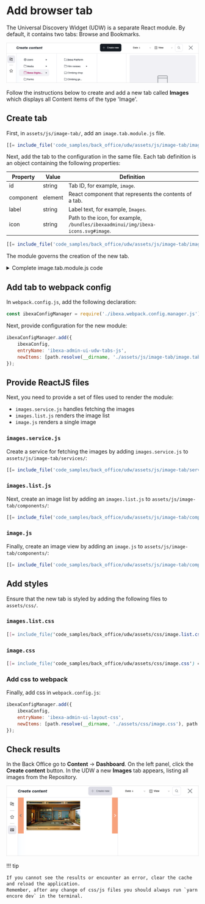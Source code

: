 # Add browser tab

The Universal Discovery Widget (UDW) is a separate React module. By default, it contains two tabs: Browse and Bookmarks.

![UDW default tabs](img/udw_tabs.png)

Follow the instructions below to create and add a new tab called **Images** which displays all Content items of the type 'Image'.

## Create tab

First, in `assets/js/image-tab/`, add an `image.tab.module.js` file.

``` js
[[= include_file('code_samples/back_office/udw/assets/js/image-tab/image.tab.module.js', 0,14) =]]
```

Next, add the tab to the configuration in the same file.
Each tab definition is an object containing the following properties:

|Property|Value|Definition|
|-----------|------|----------|
|id|string|Tab ID, for example, `image`.|
|component|element|React component that represents the contents of a tab.|
|label|string|Label text, for example, `Images`.|
|icon|string|Path to the icon, for example, `/bundles/ibexaadminui/img/ibexa-icons.svg#image`.|

```js
[[= include_file('code_samples/back_office/udw/assets/js/image-tab/image.tab.module.js', 14,29) =]]
```

The module governs the creation of the new tab.

<details class="tip">
<summary>Complete image.tab.module.js code</summary>
```js
[[= include_file('code_samples/back_office/udw/assets/js/image-tab/image.tab.module.js') =]]
```
</details>

## Add tab to webpack config

In `webpack.config.js`, add the following declaration:
```js
const ibexaConfigManager = require('./ibexa.webpack.config.manager.js');
```

Next, provide configuration for the new module:

```js
ibexaConfigManager.add({
    ibexaConfig,
    entryName: 'ibexa-admin-ui-udw-tabs-js',
    newItems: [path.resolve(__dirname, './assets/js/image-tab/image.tab.module.js')],
});
```

## Provide ReactJS files

Next, you need to provide a set of files used to render the module:

- `images.service.js` handles fetching the images
- `images.list.js` renders the image list
- `image.js` renders a single image

### `images.service.js`

Create a service for fetching the images by adding `images.service.js` to `assets/js/image-tab/services/`:

```js
[[= include_file('code_samples/back_office/udw/assets/js/image-tab/services/images.service.js') =]]
```

### `images.list.js`

Next, create an image list by adding an `images.list.js` to `assets/js/image-tab/components/`:

```js
[[= include_file('code_samples/back_office/udw/assets/js/image-tab/components/images.list.js') =]]
```

### `image.js`

Finally, create an image view by adding an `image.js` to `assets/js/image-tab/components/`:

```js
[[= include_file('code_samples/back_office/udw/assets/js/image-tab/components/image.js') =]]
```

##  Add styles

Ensure that the new tab is styled by adding the following files to `assets/css/`.

### `images.list.css`

```css
[[= include_file('code_samples/back_office/udw/assets/css/image.list.css') =]]
```

### `image.css`

```css
[[= include_file('code_samples/back_office/udw/assets/css/image.css') =]]
```

### Add css to webpack

Finally, add css in `webpack.config.js`:

```js
ibexaConfigManager.add({
    ibexaConfig,
    entryName: 'ibexa-admin-ui-layout-css',
    newItems: [path.resolve(__dirname, './assets/css/image.css'), path.resolve(__dirname, './assets/css/image.list.css')],
});
```

## Check results
    
In the Back Office go to **Content** -> **Dashboard**. On the left panel, click the **Create content** button.
In the UDW a new **Images** tab appears, listing all images from the Repository.

![Image tab in UDW](img/udw_image_tab.png)

!!! tip

    If you cannot see the results or encounter an error, clear the cache and reload the application. 
    Remember, after any change of css/js files you should always run `yarn encore dev` in the terminal.
